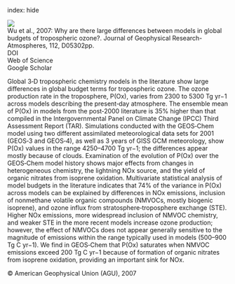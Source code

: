 index: hide

<div class="Citation">
    <div class="Citation-thumb CitationThumb-linked"  data-href="https://doi.org/10.1029/2006jd007801">
      <img src="https://static.claimspace.cloud/climate-study-static/refs/thumbs/8/Wu_et_al_2007-thumb.png" />
    </div>

  <div class="Citation-body">
    <div class="Citation-text">Wu et al., 2007: Why are there large differences between models in global budgets of tropospheric ozone?. <span class="Article-journal">Journal of Geophysical Research-Atmospheres, </span><span class="Article-volume">112, </span>D05302pp.</div>
    <div class="Citation-links">
      <div class="CitationLink" data-href="https://doi.org/10.1029/2006jd007801">
        <div class="CitationLink-icon CitationLink-Doi"></div>
        <div class="CitationLink-text">DOI</div>
      </div>
      <div class="CitationLink" data-href="http://cel.webofknowledge.com/InboundService.do?customersID=atyponcel&smartRedirect=yes&mode=FullRecord&IsProductCode=Yes&product=CEL&Init=Yes&Func=Frame&action=retrieve&SrcApp=literatum&SrcAuth=atyponcel&SID=7CNc3cIRaBKjGbSujFM&UT=WOS:000244708200004">
        <div class="CitationLink-icon CitationLink-Isi"></div>
        <div class="CitationLink-text">Web of Science</div>
      </div>
      <div class="CitationLink" data-href="https://scholar.google.com/scholar?q=10.1029/2006jd007801">
        <div class="CitationLink-icon CitationLink-Scholar"></div>
        <div class="CitationLink-text">Google Scholar</div>
      </div>
    </div>
  </div>
</div>

Global 3‐D tropospheric chemistry models in the literature show large differences in global budget terms for tropospheric ozone. The ozone production rate in the troposphere, P(Ox), varies from 2300 to 5300 Tg yr−1 across models describing the present‐day atmosphere. The ensemble mean of P(Ox) in models from the post‐2000 literature is 35% higher than that compiled in the Intergovernmental Panel on Climate Change (IPCC) Third Assessment Report (TAR). Simulations conducted with the GEOS‐Chem model using two different assimilated meteorological data sets for 2001 (GEOS‐3 and GEOS‐4), as well as 3 years of GISS GCM meteorology, show P(Ox) values in the range 4250–4700 Tg yr−1; the differences appear mostly because of clouds. Examination of the evolution of P(Ox) over the GEOS‐Chem model history shows major effects from changes in heterogeneous chemistry, the lightning NOx source, and the yield of organic nitrates from isoprene oxidation. Multivariate statistical analysis of model budgets in the literature indicates that 74% of the variance in P(Ox) across models can be explained by differences in NOx emissions, inclusion of nonmethane volatile organic compounds (NMVOCs, mostly biogenic isoprene), and ozone influx from stratosphere‐troposphere exchange (STE). Higher NOx emissions, more widespread inclusion of NMVOC chemistry, and weaker STE in the more recent models increase ozone production; however, the effect of NMVOCs does not appear generally sensitive to the magnitude of emissions within the range typically used in models (500–900 Tg C yr−1). We find in GEOS‐Chem that P(Ox) saturates when NMVOC emissions exceed 200 Tg C yr−1 because of formation of organic nitrates from isoprene oxidation, providing an important sink for NOx.

<div class="Citation-copy">
&copy; American Geophysical Union (AGU), 2007
</div>